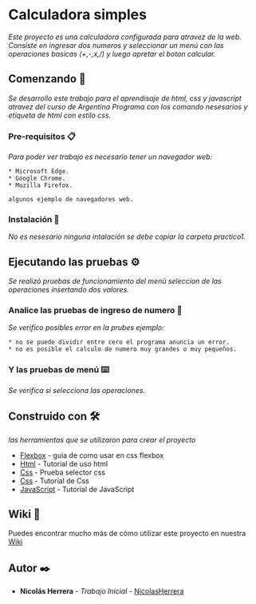# Calculadora simples

_Este proyecto es una calculadora configurada para atravez de la web._
_Consiste en ingresar dos numeros y seleccionar un menú con las operaciones basicas (+,-,x,/) y luego apretar el boton calcular._

## Comenzando 🚀

_Se desarrollo este trabajo para el aprendisaje de html, css y javascript atravez del curso de Argentina Programa con los comando nesesarios y etiqueta de html con estilo css._


### Pre-requisitos 📋

_Para poder ver trabajo es necesario tener un navegador web:_

```
* Microsoft Edge.
* Google Chrome.
* Mozilla Firefox.

algunos ejemplo de navegadores web.

```

### Instalación 🔧

_No es nesesario ninguna intalación se debe copiar la carpeta practico1._

## Ejecutando las pruebas ⚙️

_Se realizó pruebas de funcionamiento del menú seleccion de las operaciones insertando dos valores._

### Analice las pruebas de ingreso de numero 🔩

_Se verifico posibles error en la prubes ejemplo:_

```
* no se puede dividir entre cero el programa anuncia un error.
* no es posible el calculo de numero muy grandes o muy pequeños.
```

### Y las pruebas de menú  ⌨️

_Se verifica si selecciona las operaciones._

## Construido con 🛠️

_las herramientas que se utilizaron para crear el proyecto_

* [Flexbox](https://css-tricks.com/snippets/css/a-guide-to-flexbox/) - guia de como usar en css flexbox
* [Html](https://www.w3schools.com/html/default.asp) - Tutorial de uso html
* [Css](https://www.w3schools.com/cssref/css_selectors.php) - Prueba selector css
* [Css](https://www.w3schools.com/css/default.asp) - Tutorial de Css
* [JavaScript](https://www.w3schools.com/js/default.asp) - Tutorial de JavaScript

## Wiki 📖

Puedes encontrar mucho más de cómo utilizar este proyecto en nuestra [Wiki](/practico1/assets/manual/manual.md)

## Autor ✒️

* **Nicolás Herrera** - *Trabajo Inicial* - [NicolasHerrera](https://github.com/Nicolas114188/practico1.git)
